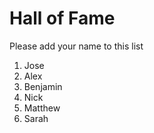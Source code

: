 # Hall of Fame
Please add your name to this list

1. Jose
2. Alex
3. Benjamin
4. Nick
5. Matthew
6. Sarah

